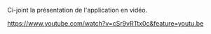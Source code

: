 Ci-joint la présentation de l'application en vidéo.

https://www.youtube.com/watch?v=cSr9vRTtx0c&feature=youtu.be
